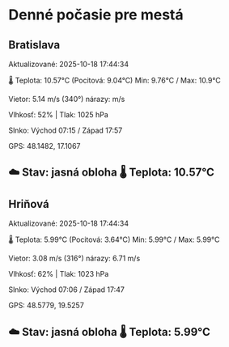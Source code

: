 ﻿# Denné počasie pre mestá

## Bratislava
Aktualizované: 2025-10-18 17:44:34

🌡️ Teplota: 10.57°C 
(Pocitová: 9.04°C)
Min: 9.76°C / Max: 10.9°C

Vietor: 5.14 m/s    (340°) 
nárazy:  m/s

Vlhkosť: 52% | Tlak: 1025 hPa

Slnko: Východ 07:15 / Západ 17:57

GPS: 48.1482, 17.1067

☁️ Stav: jasná obloha        🌡️ Teplota: 10.57°C
---

## Hriňová
Aktualizované: 2025-10-18 17:44:34

🌡️ Teplota: 5.99°C 
(Pocitová: 3.64°C)
Min: 5.99°C / Max: 5.99°C

Vietor: 3.08 m/s (316°)
nárazy: 6.71 m/s

Vlhkosť: 62% | Tlak: 1023 hPa

Slnko: Východ 07:06 / Západ 17:47

GPS: 48.5779, 19.5257

☁️ Stav: jasná obloha        🌡️ Teplota: 5.99°C
---
